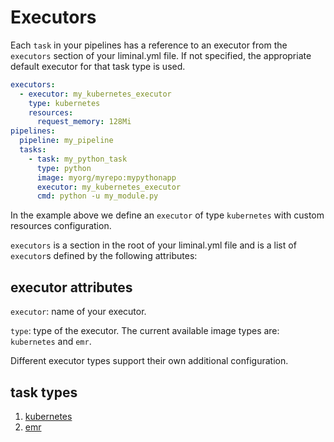 <!--
Licensed to the Apache Software Foundation (ASF) under one
or more contributor license agreements.  See the NOTICE file
distributed with this work for additional information
regarding copyright ownership.  The ASF licenses this file
to you under the Apache License, Version 2.0 (the
"License"); you may not use this file except in compliance
with the License.  You may obtain a copy of the License at

  http://www.apache.org/licenses/LICENSE-2.0

Unless required by applicable law or agreed to in writing,
software distributed under the License is distributed on an
"AS IS" BASIS, WITHOUT WARRANTIES OR CONDITIONS OF ANY
KIND, either express or implied.  See the License for the
specific language governing permissions and limitations
under the License.
-->

# Executors

Each `task` in your pipelines has a reference to an executor from the `executors` section of your
liminal.yml file. If not specified, the appropriate default executor for that task type is used.

```yaml
executors:
  - executor: my_kubernetes_executor
    type: kubernetes
    resources:
      request_memory: 128Mi
pipelines:
  pipeline: my_pipeline
  tasks:
    - task: my_python_task
      type: python
      image: myorg/myrepo:mypythonapp
      executor: my_kubernetes_executor
      cmd: python -u my_module.py
```

In the example above we define an `executor` of type `kubernetes` with custom resources
configuration.

`executors` is a section in the root of your liminal.yml file and is a list of `executor`s defined
by the following attributes:

## executor attributes

`executor`: name of your executor.

`type`: type of the executor. The current available image types are: `kubernetes` and `emr`.

Different executor types support their own additional configuration.

## task types

1. [kubernetes](kubernetes.md)
2. [emr](emr.md)
